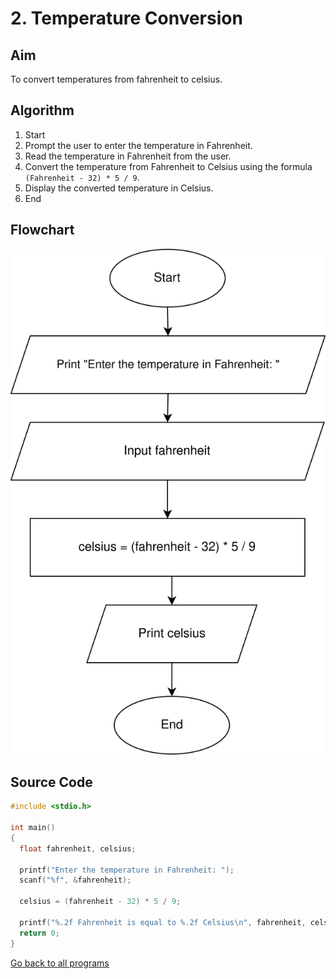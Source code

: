 # 2. Temperature Conversion

## Aim

To convert temperatures from fahrenheit to celsius.

## Algorithm

1. Start
2. Prompt the user to enter the temperature in Fahrenheit.
3. Read the temperature in Fahrenheit from the user.
4. Convert the temperature from Fahrenheit to Celsius using the formula `(Fahrenheit - 32) * 5 / 9`.
5. Display the converted temperature in Celsius.
6. End

## Flowchart

![Description of the image](../flowcharts/temperature_conversion.svg)

## Source Code

```c
#include <stdio.h>

int main()
{
  float fahrenheit, celsius;

  printf("Enter the temperature in Fahrenheit: ");
  scanf("%f", &fahrenheit);

  celsius = (fahrenheit - 32) * 5 / 9;

  printf("%.2f Fahrenheit is equal to %.2f Celsius\n", fahrenheit, celsius);
  return 0;
}
```

[Go back to all programs](../README.md)
